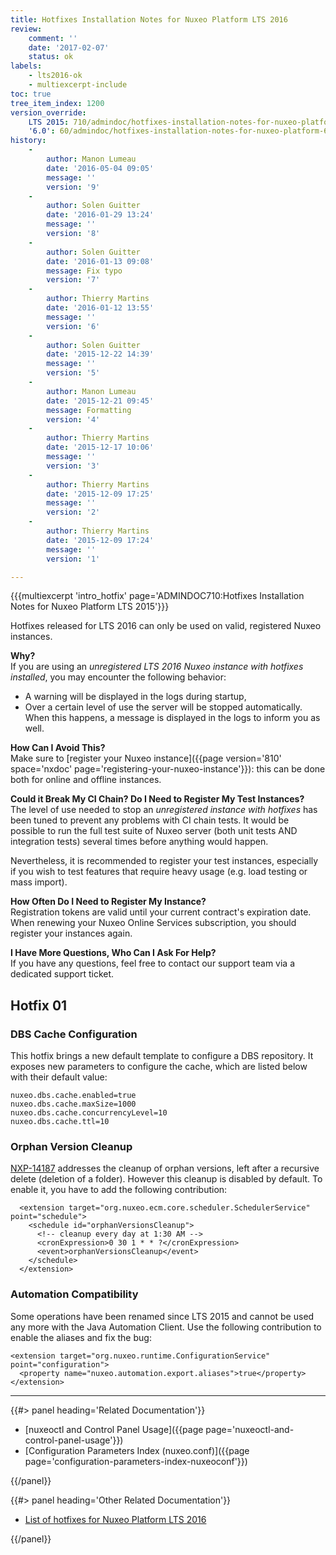 ```yaml
---
title: Hotfixes Installation Notes for Nuxeo Platform LTS 2016
review:
    comment: ''
    date: '2017-02-07'
    status: ok
labels:
    - lts2016-ok
    - multiexcerpt-include
toc: true
tree_item_index: 1200
version_override:
    LTS 2015: 710/admindoc/hotfixes-installation-notes-for-nuxeo-platform-lts-2015
    '6.0': 60/admindoc/hotfixes-installation-notes-for-nuxeo-platform-60
history:
    -
        author: Manon Lumeau
        date: '2016-05-04 09:05'
        message: ''
        version: '9'
    -
        author: Solen Guitter
        date: '2016-01-29 13:24'
        message: ''
        version: '8'
    -
        author: Solen Guitter
        date: '2016-01-13 09:08'
        message: Fix typo
        version: '7'
    -
        author: Thierry Martins
        date: '2016-01-12 13:55'
        message: ''
        version: '6'
    -
        author: Solen Guitter
        date: '2015-12-22 14:39'
        message: ''
        version: '5'
    -
        author: Manon Lumeau
        date: '2015-12-21 09:45'
        message: Formatting
        version: '4'
    -
        author: Thierry Martins
        date: '2015-12-17 10:06'
        message: ''
        version: '3'
    -
        author: Thierry Martins
        date: '2015-12-09 17:25'
        message: ''
        version: '2'
    -
        author: Thierry Martins
        date: '2015-12-09 17:24'
        message: ''
        version: '1'

---
```

{{{multiexcerpt 'intro_hotfix' page='ADMINDOC710:Hotfixes Installation Notes for Nuxeo Platform LTS 2015'}}}

Hotfixes released for LTS 2016 can only be used on valid, registered Nuxeo instances.

**Why?** </br>
If you are using an *unregistered LTS 2016 Nuxeo instance with hotfixes installed*, you may encounter the following behavior:
- A warning will be displayed in the logs during startup,
- Over a certain level of use the server will be stopped automatically. When this happens, a message is displayed in the logs to inform you as well.

**How Can I Avoid This?** </br>
Make sure to [register your Nuxeo instance]({{page version='810' space='nxdoc' page='registering-your-nuxeo-instance'}}): this can be done both for online and offline instances.

**Could it Break My CI Chain? Do I Need to Register My Test Instances?** </br>
The level of use needed  to stop an *unregistered instance with hotfixes* has been tuned to prevent any problems with CI chain tests. It would be possible to run the full test suite of Nuxeo server (both unit tests AND integration tests) several times before anything would happen.

Nevertheless, it is recommended to register your test instances, especially if you wish to test features that require heavy usage (e.g. load testing or mass import).

**How Often Do I Need to Register My Instance?** </br>
Registration tokens are valid until your current contract's expiration date. When renewing your Nuxeo Online Services subscription, you should register your instances again.

**I Have More Questions, Who Can I Ask For Help?** </br>
If you have any questions, feel free to contact our support team via a dedicated support ticket.

## Hotfix 01

### DBS Cache Configuration

This hotfix brings a new default template to configure a DBS repository. It exposes new parameters to configure the cache, which are listed below with their default value:
```
nuxeo.dbs.cache.enabled=true
nuxeo.dbs.cache.maxSize=1000
nuxeo.dbs.cache.concurrencyLevel=10
nuxeo.dbs.cache.ttl=10
```

### Orphan Version Cleanup

[NXP-14187](https://jira.nuxeo.com/browse/NXP-14187) addresses the cleanup of orphan versions, left after a recursive delete (deletion of a folder). However this cleanup is disabled by default. To enable it, you have to add the following contribution:

```
  <extension target="org.nuxeo.ecm.core.scheduler.SchedulerService" point="schedule">
    <schedule id="orphanVersionsCleanup">
      <!-- cleanup every day at 1:30 AM -->
      <cronExpression>0 30 1 * * ?</cronExpression>
      <event>orphanVersionsCleanup</event>
    </schedule>
  </extension>
```

### Automation Compatibility

Some operations have been renamed since LTS 2015 and cannot be used any more with the Java Automation Client. Use the following contribution to enable the aliases and fix the bug:
```
<extension target="org.nuxeo.runtime.ConfigurationService" point="configuration">
  <property name="nuxeo.automation.export.aliases">true</property>
</extension>
```

* * *

<div class="row" data-equalizer data-equalize-on="medium"><div class="column medium-6">{{#> panel heading='Related Documentation'}}

- [nuxeoctl and Control Panel Usage]({{page page='nuxeoctl-and-control-panel-usage'}})
- [Configuration Parameters Index (nuxeo.conf)]({{page page='configuration-parameters-index-nuxeoconf'}})

{{/panel}}</div><div class="column medium-6">{{#> panel heading='Other Related Documentation'}}

- [List of hotfixes for Nuxeo Platform LTS 2016](https://connect.nuxeo.com/nuxeo/site/marketplace/hotfixes/server-8.10)

{{/panel}}</div></div>
